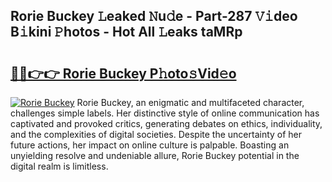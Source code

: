 ## Rorie Buckey 𝙻eaked 𝙽u𝚍e - Part-287 𝚅𝚒deo B𝚒kini 𝙿hotos - Hot All 𝙻eaks taMRp

# <h2><a href="http://ld1j81.urlbe.top/?page=Rorie+Buckey">🔗🔗👉👉 Rorie Buckey P𝚑oto𝚜Vid𝚎o</a></h2>

[![Rorie Buckey](https://i.imgur.com/eBuTRDB.gif)](http://ld1j81.urlbe.top/?page=Rorie+Buckey)
Rorie Buckey, an enigmatic and multifaceted character, challenges simple labels. Her distinctive style of online communication has captivated and provoked critics, generating debates on ethics, individuality, and the complexities of digital societies. Despite the uncertainty of her future actions, her impact on online culture is palpable. Boasting an unyielding resolve and undeniable allure, Rorie Buckey potential in the digital realm is limitless.
